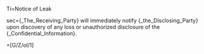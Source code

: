 Ti=Notice of Leak

sec={_The_Receiving_Party} will immediately notify {_the_Disclosing_Party} upon discovery of any loss or unauthorized disclosure of the {_Confidential_Information}.

=[G/Z/ol/1]
